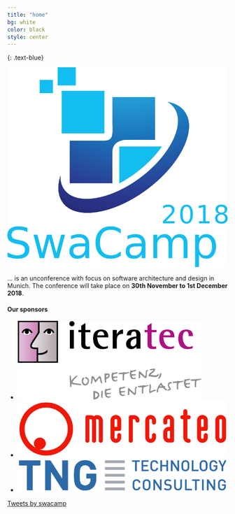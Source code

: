 ```yaml
---
title: "home"
bg: white
color: black
style: center
---
```


{: .text-blue}

<img class="logo" src='img/logo/logo-800x800.png'/>

… is an unconference with focus on software architecture and design in Munich. The conference will take place on **30th November to 1st December 2018**.

#### Our sponsors
<ul class="sponsors">
<li><img src="img/iteratec.png"/></li>
<li><img src="img/mercateo.png" class="logoMercateo"/></li>
<li><img src="img/tng.png" class="logoTNG"/></li>
</ul>

<a class="twitter-timeline" data-width="600" data-height="400" href="https://twitter.com/swacamp">Tweets by swacamp</a> <script async src="https://platform.twitter.com/widgets.js" charset="utf-8"></script>